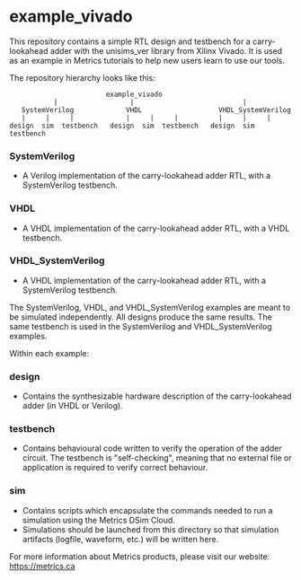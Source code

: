 # example_vivado

This repository contains a simple RTL design and testbench for a carry-lookahead adder with the unisims_ver library from Xilinx Vivado. It is used as an example in Metrics tutorials to help new users learn to use our tools.

The repository hierarchy looks like this:

```
                        example_vivado
           |                  |                           |
   SystemVerilog             VHDL                   VHDL_SystemVerilog
   |     |     |             |     |     |          |     |     |
design  sim  testbench   design  sim  testbench   design  sim  testbench
```
### SystemVerilog

- A Verilog implementation of the carry-lookahead adder RTL, with a SystemVerilog testbench.

### VHDL

- A VHDL implementation of the carry-lookahead adder RTL, with a VHDL testbench.

### VHDL_SystemVerilog

- A VHDL implementation of the carry-lookahead adder RTL, with a SystemVerilog testbench. 

The SystemVerilog, VHDL, and VHDL_SystemVerilog examples are meant to be simulated independently. All designs produce the same results. The same testbench is used in the SystemVerilog and VHDL_SystemVerilog examples.

Within each example:

### design

- Contains the synthesizable hardware description of the carry-lookahead adder (in VHDL or Verilog).

### testbench

- Contains behavioural code written to verify the operation of the adder circuit. The testbench is "self-checking", meaning that no external file or application is required to verify correct behaviour.

### sim

- Contains scripts which encapsulate the commands needed to run a simulation using the Metrics DSim Cloud. 
- Simulations should be launched from this directory so that simulation artifacts (logfile, waveform, etc.) will be written here.

For more information about Metrics products, please visit our website: <https://metrics.ca>
